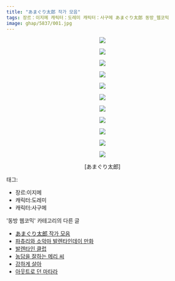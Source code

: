 ```yaml
---
title: "あまぐり太郎 작가 모음"
tags: 장르：이지메 캐릭터：도레미 캐릭터：사구메 あまぐり太郎 동방_웹코믹
image: ghap/5837/001.jpg
---
```

<div class="article">
<p style="text-align: center; clear: none; float: none;"><img src="{{ site.nasurl }}/ghap/5837/001.jpg"/></p>
<p style="text-align: center; clear: none; float: none;"><img src="{{ site.nasurl }}/ghap/5837/002.jpg"/></p>
<p style="text-align: center; clear: none; float: none;"><img src="{{ site.nasurl }}/ghap/5837/003.jpg"/></p>
<p style="text-align: center; clear: none; float: none;"><img src="{{ site.nasurl }}/ghap/5837/004.jpg"/></p>
<p style="text-align: center; clear: none; float: none;"><img src="{{ site.nasurl }}/ghap/5837/005.jpg"/></p>
<p style="text-align: center; clear: none; float: none;"><img src="{{ site.nasurl }}/ghap/5837/006.jpg"/></p>
<p style="text-align: center; clear: none; float: none;"><img src="{{ site.nasurl }}/ghap/5837/007.jpg"/></p>
<p style="text-align: center; clear: none; float: none;"><img src="{{ site.nasurl }}/ghap/5837/008.png"/></p>
<p style="text-align: center; clear: none; float: none;"><img src="{{ site.nasurl }}/ghap/5837/009.jpg"/></p>
<p style="text-align: center; clear: none; float: none;"><img src="{{ site.nasurl }}/ghap/5837/010.jpg"/></p>
<p style="text-align: center; clear: none; float: none;"><img src="{{ site.nasurl }}/ghap/5837/011.jpg"/></p>
<p style="text-align: center; clear: none; float: none;">[あまぐり太郎]</p>
</div><div class="tagTrail">
<p>태그: </p>
<ul>
<li>장르:이지메</li>
<li>캐릭터:도레미</li>
<li>캐릭터:사구메</li>
</ul>
</div><div class="another">
<p>'동방 웹코믹' 카테고리의 다른 글</p>
<ul>
<li><a href="/2019-02-15-ghap_5837">あまぐり太郎 작가 모음</a></li>
<li><a href="/2019-02-15-ghap_5836">파츄리와 소악마 발렌타인데이 만화</a></li>
<li><a href="/2019-02-15-ghap_5827">발렌타인 클럽</a></li>
<li><a href="/2019-02-15-ghap_5826">농담을 잘하는 메리 씨</a></li>
<li><a href="/2019-02-11-ghap_5802">강하게 살아</a></li>
<li><a href="/2019-02-11-ghap_5795">아웃트로 던 마타라</a></li>
</ul>
</div>